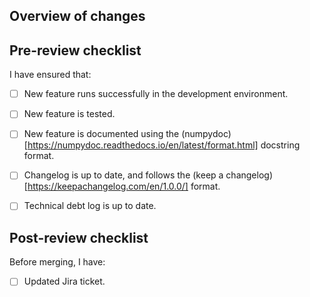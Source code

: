 <!---
Note: Your PR request title must be in the format "CISPD-#: description",
where description briefly describes the change to the pipeline.
-->

## Overview of changes



## Pre-review checklist

I have ensured that:

- [ ] New feature runs successfully in the development environment.
- [ ] New feature is tested.
- [ ] New feature is documented using the
      (numpydoc)[https://numpydoc.readthedocs.io/en/latest/format.html]
      docstring format.
- [ ] Changelog is up to date, and follows the
      (keep a changelog)[https://keepachangelog.com/en/1.0.0/]
       format.
- [ ] Technical debt log is up to date.


## Post-review checklist

Before merging, I have:

- [ ] Updated Jira ticket.
